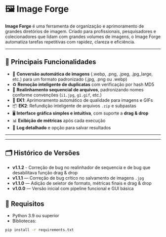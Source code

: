 # 🖼️ Image Forge

**Image Forge** é uma ferramenta de organização e aprimoramento de grandes diretórios de imagem. Criado para profissionais, pesquisadores e colecionadores que lidam com grandes volumes de imagens, o Image Forge automatiza tarefas repetitivas com rapidez, clareza e eficiência.

---

## 🚀 Principais Funcionalidades

- 🔄 **Conversão automática de imagens** (.webp, .png, .jpeg, .jpg_large, etc.) para um formato padronizado (.jpg, .png ou .webp)
- ♻️ **Remoção inteligente de duplicatas** com verificação por hash MD5
- 🧩 **Realinhamento sequencial de arquivos**, padronizando nomes conforme convenções (`i1.jpg`, `g1.gif`, etc.)
- 🧪 **EK1**: Aprimoramento automático de qualidade para imagens e GIFs
- 📦 **EK2**: Refundição inteligente de arquivos `.zip` e subpastas
- 🖥️ **Interface gráfica simples e intuitiva**, com suporte a **drag & drop**
- 📊 **Exibição de métricas** após cada execução
- 📜 **Log detalhado** e opção para salvar resultados

---

---

## 🗂️ Histórico de Versões

- **v1.1.2** - Correção de bug no realinhador de sequencia e de bug que desabilitava função drag & drop 
- **v1.1.1** — Correção de bug crítico no salvamento de imagens `.jpg`
- **v1.1.0** — Adição de seletor de formato, métricas finais e drag & drop
- **v1.0.0** — Versão inicial com pipeline funcional e GUI básica

## 🧪 Requisitos

- Python 3.9 ou superior  
- Bibliotecas:

```bash
pip install -r requirements.txt

